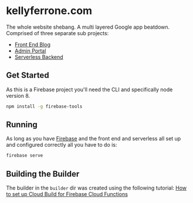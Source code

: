 # kellyferrone.com
The whole website shebang. A multi layered Google app beatdown. Comprised of three separate sub projects:

 - [Front End Blog](https://github.com/kferrone/kellyferrone.blog)
 - [Admin Portal](https://github.com/kferrone/kellyferrone.admin)
 - [Serverless Backend](https://github.com/kferrone/kellyferrone.serverless)

## Get Started  

As this is a Firebase project you'll need the CLI and specifically node version 8.

```sh
npm install -g firebase-tools
```

## Running  

As long as you have [Firebase](https://firebase.google.com/docs/cli) and the front end and serverless all set up and configured correctly all you have to do is: 

```sh
firebase serve
```

## Building the Builder  
The builder in the `builder` dir was created using the following tutorial: 
[How to set up Cloud Build for Firebase Cloud Functions](https://medium.com/google-cloud/how-to-set-up-cloud-build-for-firebase-cloud-functions-cffcf2812302)